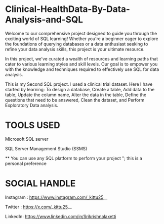 # Clinical-HealthData-By-Data-Analysis-and-SQL

Welcome to our comprehensive project designed to guide you through the exciting world of SQL learning! Whether you're a beginner eager to explore the foundations of querying databases or a data enthusiast seeking to refine your data analysis skills, this project is your ultimate resource.

In this project, we've curated a wealth of resources and learning paths that cater to various learning styles and skill levels. Our goal is to empower you with the knowledge and techniques required to effectively use SQL for data analysis.

This is my Second SQL project. I used a clinical trial dataset. Here I have started by learning: To design a database, Create a table, Add data to the table, Update the column name, Alter the data in the table, Define the questions that need to be answered, Clean the dataset, and Perform Exploratory Data analysis.


# TOOLS USED

Microsoft SQL server

SQL Server Management Studio (SSMS)

** You can use any SQL platform to perform your project "; this is a personal preference


# SOCIAL HANDLE

Instagram : https://www.instagram.com/_kittu25__

Twitter :   https://x.com/_kittu25__

LinkedIn:   https://www.linkedin.com/in/Srikrishnalaxetti


